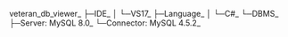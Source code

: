 veteran_db_viewer_
├─IDE_
│ └─VS17_
├─Language_
│ └─C#_
└─DBMS_
  ├─Server: MySQL 8.0_
  └─Connector: MySQL 4.5.2_
